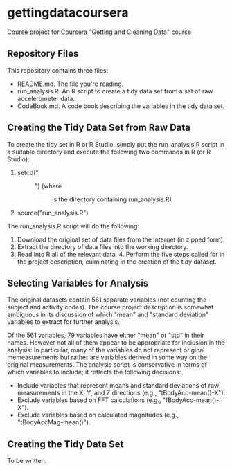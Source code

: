 gettingdatacoursera
===================

Course project for Coursera "Getting and Cleaning Data" course

Repository Files
----------------

This repository contains three files:
* README.md. The file you're reading.
* run_analysis.R. An R script to create a tidy data set from a set of
  raw accelerometer data.
* CodeBook.md. A code book describing the variables in the tidy data set.

Creating the Tidy Data Set from Raw Data
----------------------------------------

To create the tidy set in R or R Studio, simply put the run_analysis.R
script in a suitable directory and execute the following two commands
in R (or R Studio):
1. setcd("<dir>") (where <dir> is the directory containing run_analysis.R)
2. source("run_analysis.R")

The run_analysis.R script will do the following:
1. Download the original set of data files from the Internet (in
zipped form).
2. Extract the directory of data files into the working directory.
3. Read into R all of the relevant data.  4. Perform the five steps
called for in the project description, culminating in the creation of
the tidy dataset.

Selecting Variables for Analysis
--------------------------------

The original datasets contain 561 separate variables (not counting the
subject and activity codes). The course project description is
somewhat ambiguous in its discussion of which "mean" and "standard
deviation" variables to extract for further analysis.

Of the 561 variables, 79 variables have either "mean" or "std" in
their names. However not all of them appear to be appropriate for
inclusion in the analysis: In particular, many of the variables do not
represent original memeasurements but rather are variables derived in
some way on the original measurements. The analysis script is
conservative in terms of which variables to include; it reflects the
following decisions:
* Include variables that represent means and standard deviations of
raw measurements in the X, Y, and Z directions (e.g.,
"tBodyAcc-mean()-X").
* Exclude variables based on FFT calculations (e.g., "fBodyAcc-mean()-X").
* Exclude variables based on calculated magnitudes (e.g.,
"tBodyAccMag-mean()").

Creating the Tidy Data Set
--------------------------

To be written.
